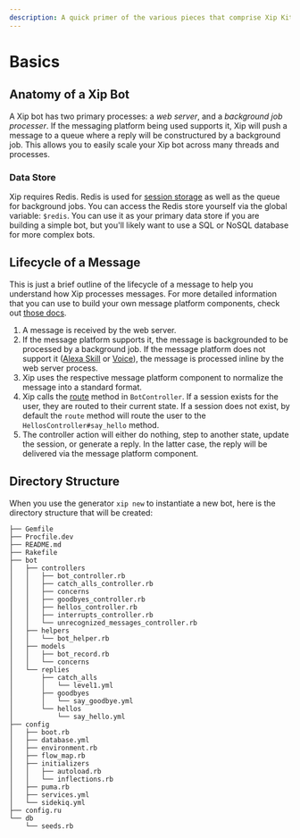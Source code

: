 ```yaml
---
description: A quick primer of the various pieces that comprise Xip Kit.
---
```


# Basics

## Anatomy of a Xip Bot

A Xip bot has two primary processes: a _web server_, and a _background job processer_. If the messaging platform being used supports it, Xip will push a message to a queue where a reply will be constructured by a background job. This allows you to easily scale your Xip bot across many threads and processes.

### Data Store

Xip requires Redis. Redis is used for [session storage](controllers/sessions/intro.md) as well as the queue for background jobs. You can access the Redis store yourself via the global variable: `$redis`. You can use it as your primary data store if you are building a simple bot, but you'll likely want to use a SQL or NoSQL database for more complex bots.

## Lifecycle of a Message

This is just a brief outline of the lifecycle of a message to help you understand how Xip processes messages. For more detailed information that you can use to build your own message platform components, check out [those docs](components/message-platforms.md).

1. A message is received by the web server.
2. If the message platform supports it, the message is backgrounded to be processed by a background job. If the message platform does not support it \([Alexa Skill](platforms/alexa-skills.md) or [Voice](platforms/voice.md)\), the message is processed inline by the web server process.
3. Xip uses the respective message platform component to normalize the message into a standard format.
4. Xip calls the [route](controllers/route.md) method in `BotController`. If a session exists for the user, they are routed to their current state. If a session does not exist, by default the `route` method will route the user to the `HellosController#say_hello` method.
5. The controller action will either do nothing, step to another state, update the session, or generate a reply. In the latter case, the reply will be delivered via the message platform component.

## Directory Structure

When you use the generator `xip new` to instantiate a new bot, here is the directory structure that will be created:

```text
├── Gemfile
├── Procfile.dev
├── README.md
├── Rakefile
├── bot
│   ├── controllers
│   │   ├── bot_controller.rb
│   │   ├── catch_alls_controller.rb
│   │   ├── concerns
│   │   ├── goodbyes_controller.rb
│   │   ├── hellos_controller.rb
│   │   ├── interrupts_controller.rb
│   │   └── unrecognized_messages_controller.rb
│   ├── helpers
│   │   └── bot_helper.rb
│   ├── models
│   │   ├── bot_record.rb
│   │   └── concerns
│   └── replies
│       ├── catch_alls
│       │   └── level1.yml
│       ├── goodbyes
│       │   └── say_goodbye.yml
│       └── hellos
│           └── say_hello.yml
├── config
│   ├── boot.rb
│   ├── database.yml
│   ├── environment.rb
│   ├── flow_map.rb
│   ├── initializers
│   │   ├── autoload.rb
│   │   └── inflections.rb
│   ├── puma.rb
│   ├── services.yml
│   └── sidekiq.yml
├── config.ru
└── db
    └── seeds.rb
```

